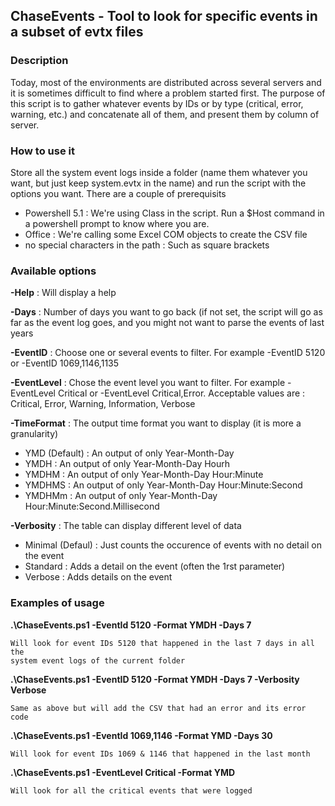 ## ChaseEvents - Tool to look for specific events in a subset of evtx files

### Description
Today, most of the environments are distributed across several servers and it is sometimes difficult to find where a problem started first.
The purpose of this script is to gather whatever events by IDs or by type (critical, error, warning, etc.) and concatenate all of them, and present them by column of server.

### How to use it
Store all the system event logs inside a folder (name them whatever you want, but just keep system.evtx in the name) and run the script with the options you want.
There are a couple of prerequisits
* Powershell 5.1 : We're using Class in the script. Run a $Host command in a powershell prompt to know where you are.
* Office         : We're calling some Excel COM objects to create the CSV file
* no special characters in the path : Such as square brackets

### Available options
**-Help**       : Will display a help

**-Days**       : Number of days you want to go back (if not set, the script will  go as far as the event log goes, and you might not want to parse the events of last years
              
**-EventID**    : Choose one or several events to filter. For example -EventID 5120 or -EventID 1069,1146,1135

**-EventLevel** : Chose the event level you want to filter. For example -EventLevel Critical or -EventLevel Critical,Error. Acceptable values are : Critical, Error, Warning, Information, Verbose

**-TimeFormat** : The output time format you want to display (it is more a granularity)
  - YMD (Default)    : An output of only Year-Month-Day
  - YMDH             : An output of only Year-Month-Day Hourh
  - YMDHM            : An output of only Year-Month-Day Hour:Minute
  - YMDHMS           : An output of only Year-Month-Day Hour:Minute:Second
  - YMDHMm           : An output of only Year-Month-Day Hour:Minute:Second.Millisecond
               
**-Verbosity**  : The table can display different level of data
  - Minimal (Defaul) : Just counts the occurence of events with no detail on the event
  - Standard         : Adds a detail on the event (often the 1rst parameter)
  - Verbose          : Adds details on the event
               

### Examples of usage
**.\ChaseEvents.ps1 -EventId 5120 -Format YMDH -Days 7**

    Will look for event IDs 5120 that happened in the last 7 days in all the
    system event logs of the current folder

**.\ChaseEvents.ps1 -EventID 5120 -Format YMDH -Days 7 -Verbosity Verbose**

    Same as above but will add the CSV that had an error and its error code

**.\ChaseEvents.ps1 -EventId 1069,1146 -Format YMD -Days 30**

    Will look for event IDs 1069 & 1146 that happened in the last month

**.\ChaseEvents.ps1 -EventLevel Critical -Format YMD**

    Will look for all the critical events that were logged
